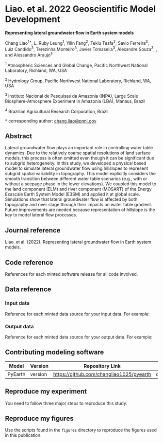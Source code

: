 
# Liao. et al. 2022 Geoscientific Model Development

**Representing lateral groundwater flow in Earth system models**

Chang Liao<sup>1\*</sup>, 
L. Ruby Leung<sup>1</sup>, 
Yilin Fang<sup>2</sup>, 
Teklu Tesfa<sup>2</sup>, 
Savio Ferreira<sup>3</sup>, 
Luiz Candido<sup>3</sup>, 
Terezinha Monteiro<sup>3</sup>, 
Javier Tomasella<sup>3</sup>, 
Alexandre Souza<sup>3</sup>, , and
Alessandro Araujo<sup>4</sup>

<sup>1 </sup> Atmospheric Sciences and Global Change, Pacific Northwest National Laboratory, Richland, WA, USA

<sup>2 </sup> Hydrology Group, Pacific Northwest National Laboratory, Richland, WA, USA

<sup>3 </sup> Instituto Nacional de Pesquisas da Amazonia (INPA), Large Scale Biosphere-Atmosphere Experiment in Amazonia (LBA), Manaus, Brazil

<sup>4 </sup> Brazilian Agricultural Research Corporation, Brazil

\* corresponding author:  chang.liao@pnnl.gov

## Abstract

Lateral groundwater flow plays an important role in controlling water table dynamics. Due to the relatively coarse spatial resolutions of land surface models, this process is often omitted even though it can be significant due to subgrid heterogeneity. In this study, we developed a physical based model to simulate lateral groundwater flow using hillslopes to represent subgrid spatial variability in topography. This model explicitly considers the smooth transition between different water table scenarios (e.g., with or without a seepage phase in the lower elevations). We coupled this model to the land component (ELM) and river component (MOSART) of the Energy Exascale Earth System Model (E3SM) and applied it at global scale. Simulations show that lateral groundwater flow is affected by both topography and river stage through their impacts on water table gradient. Future improvements are needed because representation of hillslope is the key to model lateral flow processes.

## Journal reference
Liao. et al. (2022). Representing lateral groundwater flow in Earth system models. 

## Code reference

References for each minted software release for all code involved.  



## Data reference

### Input data
Reference for each minted data source for your input data.  For example:



### Output data
Reference for each minted data source for your output data.  For example:


## Contributing modeling software

| Model | Version | Repository Link | DOI |
|-------|---------|-----------------|-----|
| PyEarth | version | https://github.com/changliao1025/pyearth | doi.org/10.5281/zenodo.6368652 |


## Reproduce my experiment

You need to follow three major steps to reproduce this study: 



## Reproduce my figures

Use the scripts found in the `figures` directory to reproduce the figures used in this publication.


